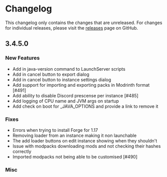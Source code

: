 # Changelog

This changelog only contains the changes that are unreleased. For changes for individual releases, please visit the
[releases](https://github.com/ATLauncher/ATLauncher/releases) page on GitHub.

## 3.4.5.0

### New Features
- Add in java-version command to LaunchServer scripts
- Add in cancel button to export dialog
- Add in cancel button to instance settings dialog
- Add support for importing and exporting packs in Modrinth format [#491]
- Add ability to disable Discord prescense per instance [#485]
- Add logging of CPU name and JVM args on startup
- Add check on boot for _JAVA_OPTIONS and provide a link to remove it

### Fixes
- Errors when trying to install Forge for 1.17
- Removing loader from an instance making it non launchable
- The add loader buttons on edit instance showing when they shouldn't
- Issue with modpacks downloading mods and not checking their hashes correctly
- Imported modpacks not being able to be customised [#490]

### Misc
